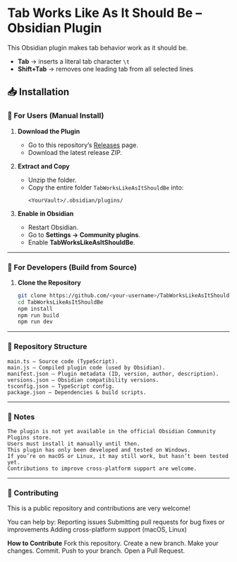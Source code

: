 # Tab Works Like As It Should Be – Obsidian Plugin

This Obsidian plugin makes tab behavior work as it should be.  

- **Tab** → inserts a literal tab character `\t`
- **Shift+Tab** → removes one leading tab from all selected lines

## 📥 Installation

### 🔹 For Users (Manual Install)
1. **Download the Plugin**
   - Go to this repository’s [Releases](../../releases) page.
   - Download the latest release ZIP.

2. **Extract and Copy**
   - Unzip the folder.
   - Copy the entire folder `TabWorksLikeAsItShouldBe` into:
     ```
     <YourVault>/.obsidian/plugins/
     ```

3. **Enable in Obsidian**
   - Restart Obsidian.
   - Go to **Settings → Community plugins**.
   - Enable **TabWorksLikeAsItShouldBe**.

---

### 🔹 For Developers (Build from Source)
1. **Clone the Repository**
   ```bash
   git clone https://github.com/<your-username>/TabWorksLikeAsItShouldBe.git
   cd TabWorksLikeAsItShouldBe
   npm install
   npm run build
   npm run dev

---

### 🔹 Repository Structure
    main.ts – Source code (TypeScript).
    main.js – Compiled plugin code (used by Obsidian).
    manifest.json – Plugin metadata (ID, version, author, description).
    versions.json – Obsidian compatibility versions.
    tsconfig.json – TypeScript config.
    package.json – Dependencies & build scripts.

---

### 🔹 Notes
    The plugin is not yet available in the official Obsidian Community Plugins store.
    Users must install it manually until then.
    This plugin has only been developed and tested on Windows.
    If you’re on macOS or Linux, it may still work, but hasn’t been tested yet.
    Contributions to improve cross-platform support are welcome.

---

### 🔹 Contributing
This is a public repository and contributions are very welcome!

You can help by:
Reporting issues
Submitting pull requests for bug fixes or improvements
Adding cross-platform support (macOS, Linux)

**How to Contribute**
    Fork this repository.
    Create a new branch.
    Make your changes.
    Commit.
    Push to your branch.
    Open a Pull Request.


